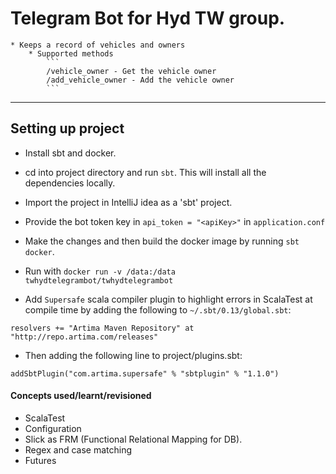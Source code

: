 # Telegram Bot for Hyd TW group.
    * Keeps a record of vehicles and owners
        * Supported methods 
            ```
            /vehicle_owner - Get the vehicle owner  
            /add_vehicle_owner - Add the vehicle owner 
            ```
            


_____________
## Setting up project 

* Install sbt and docker.
* cd into project directory and run `sbt`. This will install all the dependencies locally.
* Import the project in IntelliJ idea as a 'sbt' project.
* Provide the bot token key in `api_token = "<apiKey>"` in `application.conf`
* Make the changes and then build the docker image by running `sbt docker`.
* Run with `docker run -v /data:/data twhydtelegrambot/twhydtelegrambot`


* Add `Supersafe` scala compiler plugin to highlight errors in ScalaTest at compile time by adding the following to `~/.sbt/0.13/global.sbt`:
```
resolvers += "Artima Maven Repository" at "http://repo.artima.com/releases"
```

* Then adding the following line to project/plugins.sbt:
```
addSbtPlugin("com.artima.supersafe" % "sbtplugin" % "1.1.0")
```




#### Concepts used/learnt/revisioned
 * ScalaTest
 * Configuration
 * Slick as FRM (Functional Relational Mapping for DB).
 * Regex and case matching
 * Futures